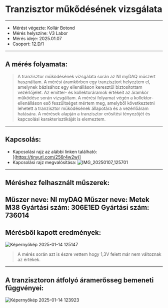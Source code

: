 # Tranzisztor műkődésének vizsgálata
---
- Mérést végezte: Kollár Botond 
- Mérés helyszíne: V3 Labor 
- Mérés ideje: 2025.01.07 
- Csoport: 12.D/1
---
## A mérés folyamata:
>   A tranzisztor működésének vizsgálata során az NI myDAQ műszert használtam. A mérési áramkörben egy tranzisztort helyeztem el, amelynek bázisához egy ellenálláson keresztül biztosítottam vezérlőjelet. Az emitter- és kollektoráramok értékeit az áramkör működése során vizsgáltam. A mérési folyamat végén a kollektor-ellenálláson eső feszültséget mértem meg, amelyből következtetni lehetett a tranzisztor működésének állapotára és a vezérlőáram hatására. A mérések alapján a tranzisztor erősítési tényezőjét és kapcsolási karakterisztikáját is elemeztem.
---
## Kapcsolás:
- Kapcsolási rajz az alábbi linken található:[(https://tinyurl.com/256r4w2w)]
- Kapcsolási rajz megvalósítása: ![IMG_20250107_125701](https://github.com/user-attachments/assets/d821141f-b482-4b04-93b7-5831ddb2eae6)
---
## Méréshez felhasznált műszerek:
Műszer neve: NI myDAQ 
Műszer neve: Metek M38 
Gyártási szám:  306E1ED 
Gyártási szám: 736014 
---
## Mérésből kapott eredmények:
![Képernyőkép 2025-01-14 125147](https://github.com/user-attachments/assets/cf6b912e-687d-4892-bf23-e683f53ab06f)
> A mérés során azt is észre vettem hogy 1,3V felett már nem változnak az értékek.

---

## A tranzisztoron átfolyó áramerősseg bemeneti függvényei:
![Képernyőkép 2025-01-14 123923](https://github.com/user-attachments/assets/77e825a1-27ac-4eb9-856d-409d84687625)

